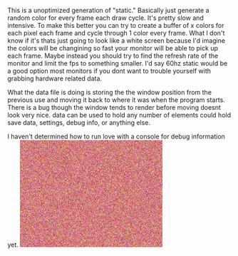 This is a unoptimized generation of "static." Basically just generate a random color for every frame each draw cycle. It's pretty slow and intensive. To make this better you can try to create a buffer of x colors for each pixel each frame and cycle through 1 color every frame. What I don't know if it's thats just going to look like a white screen because I'd imagine the colors will be changining so fast your monitor will be able to pick up each frame. Maybe instead you should try to find the refresh rate of the monitor and limit the fps to something smaller. I'd say 60hz static would be a good option most monitors if you dont want to trouble yourself with grabbing hardware related data.

What the data file is doing is storing the the window position from the previous use and moving it back to where it was when the program starts. There is a bug though the window tends to render before moving doesnt look very nice. data can be used to hold any number of elements could hold save data, settings, debug info, or anything else.

I haven't determined how to run love with a console for debug information yet.
![alt text](static.gif)
